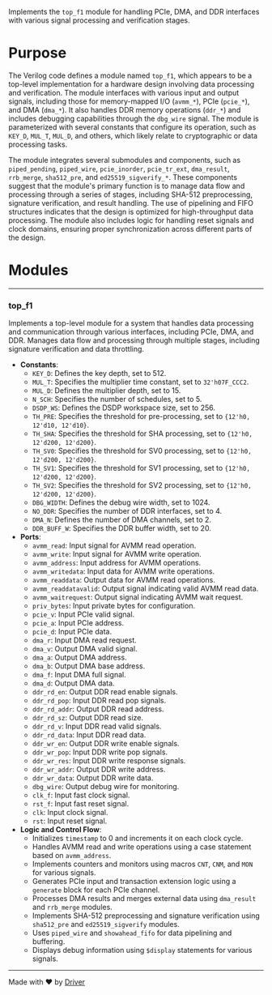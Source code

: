 <!--------------------------------------------------------------------------------->
<!-- IMPORTANT: This file is auto-generated by Driver (https://driver.ai). -------->
<!-- Manual edits may be overwritten on future commits. --------------------------->
<!--------------------------------------------------------------------------------->

Implements the `top_f1` module for handling PCIe, DMA, and DDR interfaces with various signal processing and verification stages.

# Purpose
The Verilog code defines a module named `top_f1`, which appears to be a top-level implementation for a hardware design involving data processing and verification. The module interfaces with various input and output signals, including those for memory-mapped I/O (`avmm_*`), PCIe (`pcie_*`), and DMA (`dma_*`). It also handles DDR memory operations (`ddr_*`) and includes debugging capabilities through the `dbg_wire` signal. The module is parameterized with several constants that configure its operation, such as `KEY_D`, `MUL_T`, `MUL_D`, and others, which likely relate to cryptographic or data processing tasks.

The module integrates several submodules and components, such as `piped_pending`, `piped_wire`, `pcie_inorder`, `pcie_tr_ext`, `dma_result`, `rrb_merge`, `sha512_pre`, and `ed25519_sigverify_*`. These components suggest that the module's primary function is to manage data flow and processing through a series of stages, including SHA-512 preprocessing, signature verification, and result handling. The use of pipelining and FIFO structures indicates that the design is optimized for high-throughput data processing. The module also includes logic for handling reset signals and clock domains, ensuring proper synchronization across different parts of the design.
# Modules

---
### top\_f1
Implements a top-level module for a system that handles data processing and communication through various interfaces, including PCIe, DMA, and DDR. Manages data flow and processing through multiple stages, including signature verification and data throttling.
- **Constants**:
    - ``KEY_D``: Defines the key depth, set to 512.
    - ``MUL_T``: Specifies the multiplier time constant, set to `32'h07F_CCC2`.
    - ``MUL_D``: Defines the multiplier depth, set to 15.
    - ``N_SCH``: Specifies the number of schedules, set to 5.
    - ``DSDP_WS``: Defines the DSDP workspace size, set to 256.
    - ``TH_PRE``: Specifies the threshold for pre-processing, set to `{12'h0, 12'd10, 12'd10}`.
    - ``TH_SHA``: Specifies the threshold for SHA processing, set to `{12'h0, 12'd200, 12'd200}`.
    - ``TH_SV0``: Specifies the threshold for SV0 processing, set to `{12'h0, 12'd200, 12'd200}`.
    - ``TH_SV1``: Specifies the threshold for SV1 processing, set to `{12'h0, 12'd200, 12'd200}`.
    - ``TH_SV2``: Specifies the threshold for SV2 processing, set to `{12'h0, 12'd200, 12'd200}`.
    - ``DBG_WIDTH``: Defines the debug wire width, set to 1024.
    - ``NO_DDR``: Specifies the number of DDR interfaces, set to 4.
    - ``DMA_N``: Defines the number of DMA channels, set to 2.
    - ``DDR_BUFF_W``: Specifies the DDR buffer width, set to 20.
- **Ports**:
    - ``avmm_read``: Input signal for AVMM read operation.
    - ``avmm_write``: Input signal for AVMM write operation.
    - ``avmm_address``: Input address for AVMM operations.
    - ``avmm_writedata``: Input data for AVMM write operations.
    - ``avmm_readdata``: Output data for AVMM read operations.
    - ``avmm_readdatavalid``: Output signal indicating valid AVMM read data.
    - ``avmm_waitrequest``: Output signal indicating AVMM wait request.
    - ``priv_bytes``: Input private bytes for configuration.
    - ``pcie_v``: Input PCIe valid signal.
    - ``pcie_a``: Input PCIe address.
    - ``pcie_d``: Input PCIe data.
    - ``dma_r``: Input DMA read request.
    - ``dma_v``: Output DMA valid signal.
    - ``dma_a``: Output DMA address.
    - ``dma_b``: Output DMA base address.
    - ``dma_f``: Input DMA full signal.
    - ``dma_d``: Output DMA data.
    - ``ddr_rd_en``: Output DDR read enable signals.
    - ``ddr_rd_pop``: Input DDR read pop signals.
    - ``ddr_rd_addr``: Output DDR read address.
    - ``ddr_rd_sz``: Output DDR read size.
    - ``ddr_rd_v``: Input DDR read valid signals.
    - ``ddr_rd_data``: Input DDR read data.
    - ``ddr_wr_en``: Output DDR write enable signals.
    - ``ddr_wr_pop``: Input DDR write pop signals.
    - ``ddr_wr_res``: Input DDR write response signals.
    - ``ddr_wr_addr``: Output DDR write address.
    - ``ddr_wr_data``: Output DDR write data.
    - ``dbg_wire``: Output debug wire for monitoring.
    - ``clk_f``: Input fast clock signal.
    - ``rst_f``: Input fast reset signal.
    - ``clk``: Input clock signal.
    - ``rst``: Input reset signal.
- **Logic and Control Flow**:
    - Initializes `timestamp` to 0 and increments it on each clock cycle.
    - Handles AVMM read and write operations using a case statement based on `avmm_address`.
    - Implements counters and monitors using macros `CNT`, `CNM`, and `MON` for various signals.
    - Generates PCIe input and transaction extension logic using a `generate` block for each PCIe channel.
    - Processes DMA results and merges external data using `dma_result` and `rrb_merge` modules.
    - Implements SHA-512 preprocessing and signature verification using `sha512_pre` and `ed25519_sigverify` modules.
    - Uses `piped_wire` and `showahead_fifo` for data pipelining and buffering.
    - Displays debug information using `$display` statements for various signals.



---
Made with ❤️ by [Driver](https://www.driver.ai/)